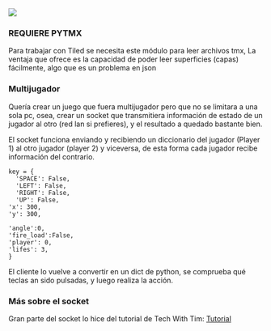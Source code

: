 


<img src = "https://github.com/hug58/Lemon-Tank/blob/master/screenshot.png">

<br>

<h3> REQUIERE PYTMX </h3>
<p> Para trabajar con Tiled se necesita este módulo para leer archivos tmx, 
    La ventaja que ofrece es la capacidad de poder leer superficies (capas) fácilmente, algo que es un problema en json
</p> 


<h3> Multijugador </h3>

<p> Quería crear un juego que fuera multijugador pero que no se limitara a una sola pc, osea, crear un socket que transmitiera información de estado de un jugador al otro (red lan si prefieres), y el resultado a quedado bastante bien. </p> 
  
  <p> El socket funciona enviando y recibiendo un diccionario del jugador (Player 1) 
  al otro jugador (player 2) y viceversa, de esta forma cada jugador recibe información del contrario. <p>
  
 
    key = {
	  'SPACE': False,
	  'LEFT': False,
	  'RIGHT': False,
	  'UP': False,
    'x': 300,
    'y': 300,

    'angle':0,
    'fire_load':False,
    'player': 0,
    'lifes': 3,
    }




 

  El cliente lo vuelve a convertir en un dict de python, se comprueba qué teclas an sido pulsadas, y luego
  realiza la acción.



</p>


<h3> Más sobre el socket </h3>

<p>
 Gran parte del socket lo hice del tutorial de Tech With Tim:
<a href="https://www.youtube.com/watch?v=F257x_E6H4k&t=2s">Tutorial</a>
</p>

<br>

